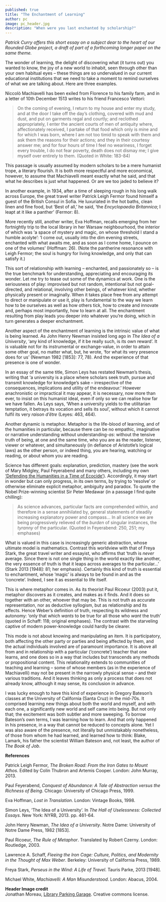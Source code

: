 ```yaml
---
published: true
title: "The Enchantment of Learning"
author: pc
image: pc_header.jpg
description: "When were you last enchanted by scholarship?"
---
```

_Patrick Curry offers this short essay on a subject dear to the heart of our Rounded Globe project, a draft of part of a forthcoming longer paper on the same theme._

The wonder of learning, the delight of discovering what (it turns out) you wanted to know, the joy of a new world to inhabit, seen through other than your own habitual eyes – these things are so undervalued in our current educational institutions that we need to take a moment to remind ourselves of what we are talking about. Here are three examples. 

Niccolò Machiavelli has been exiled from Florence to his family farm, and in a letter of 10th December 1513 writes to his friend Francesco Vettori:

>On the coming of evening, I return to my house and enter my study, and at the door I take off the day’s clothing, covered with mud and dust, and put on garments regal and courtly; and reclothed appropriately, I enter the ancient courts of men of antiquity where, affectionately received, I partake of that food which only is mine and for which I was born, where I am not too timid to speak with them and ask them the reasons for their actions; and they in their courtesy answer me; and for four hours of time I feel no weariness, I forget every trouble, I do not fear poverty, death does not dismay me; I give myself over entirely to them. (Quoted in White: 183-84)

This passage is usually assumed by modern scholars to be a mere humanist trope, a literary flourish. It is both more respectful and more economical, however, to assume that Machiavelli meant exactly what he said, and that what he describes is just what happened. Or are we too jaded to believe it? 

In another example, in 1934, after a time of sleeping rough in his long walk across Europe, the great travel writer Patrick Leigh Fermor found himself a guest of the British Consul in Sofia. He luxuriated in the hot baths, clean linen and fine food, but ‘Best of all,’ he said, ‘the *Encyclopaedia Britannica*; I leapt at it like a panther’ (Fermor: 8).

More recently still, another writer, Eva Hoffman, recalls emerging from her fortnightly trip to the local library in her Warsaw neighbourhood, the interior of which was ‘a space of mystery and magic, on whose threshold I stand a humble acolyte’: ‘I come out, usually into the dim evening streets, enchanted with what awaits me, and as soon as I come home, I pounce on one of the volumes’ (Hoffman: 26). (Note the pantherine resonance with Leigh Fermor; the soul is hungry for living knowledge, and only that can satisfy it.) 

This sort of relationship with learning – enchanted, and passionately so – is the true benchmark for understanding, appreciating and encouraging its wonder. Let me try to tease out some of the dynamics at work. One is the seriousness of play: improvised but not random, intentional but not goal-directed, and relational, involving other beings, of whatever kind, whether physically present or imaginally. When it takes place free from any attempt to direct or manipulate or use it, play is fundamental to the way we learn how to be ourselves as well as how others tick, how to create and innovate and, perhaps most importantly, how to learn at all. The enchantment resulting from play leads you deeper into whatever you’re doing, which in turn generates a deeper enchantment.

Another aspect of the enchantment of learning is the intrinsic value of what is being learned. As John Henry Newman insisted long ago in *The Idea of a University*, ‘any kind of knowledge, if it be really such, is its own reward’. It is valuable not for its instrumental or exchange-value, in order to attain some other goal, no matter what, but, he wrote, ‘for what its very presence does for us’ (Newman 1982 [1853]: 77, 78). And the experience of that presence is one of wonder.

In an essay of the same title, Simon Leys has restated Newman’s thesis, writing that ‘a university is a place where scholars seek truth, pursue and transmit knowledge for knowledge’s sake – irrespective of the consequences, implications and utility of the endeavour.’ However anachronistic or impractical it may appear, it is necessary, now more than ever, to insist on this humanist ideal, even if only so we can realise how far we have fallen. As Leys says, ‘When a university yields to the utilitarian temptation, it betrays its vocation and sells its soul’, without which it cannot fulfil its very *raison d’être* (Leyes: 463, 464).

Another dynamic is metaphor. Metaphor is the life-blood of learning, and of the humanities in particular, because there can be no empathic, imaginative or narrative understanding without understanding-*as*: without the tensive truth of being, at one and the same time, who you are as the reader, listener, viewer or whatever, and simultaneously (in defiance of Aristotle’s logical laws) as the other person, or indeed thing, you are hearing, watching or reading, or about whom you are reading. 

Science has different goals: explanation, prediction, mastery (see the work of Mary Midgley, Paul Feyerabend and many others, including my own [‘Defending the Humanities in a Time of Ecocide’](http://www.patrickcurry.co.uk/papers/Rio%20paper%20-%20Feb%202015.pdf)). Accordingly, it may start in wonder but can only progress, in its own terms, by trying to ‘resolve’ or otherwise eliminate explicit metaphor, ambiguity and paradox. To quote the Nobel Prize-winning scientist Sir Peter Medawar (in a passage I find quite chilling):

>As science advances, particular facts are comprehended within, and therefore in a sense annihilated by, general statements of steadily increasing explanatory power and compass... In all science we are being progressively relieved of the *burden* of singular instances, the *tyranny* of the particular. (Quoted in Feyerabend: 250, 251; my emphases)

What is valued in this case is increasingly generic abstraction, whose ultimate model is mathematics. Contrast this worldview with that of Freya Stark, the great travel writer and essayist, who affirms that ‘truth is *never* average. Since there is not one single thing in the world exactly like another, the very essence of truth is that it leaps across averages to the particular...’ (Stark 2013 [1948]: 81; her emphasis). Certainly this kind of truth is essential to enchantment, whose ‘magic’ is always to be found in and as the ‘concrete’. Indeed, I see it as essential to life itself. 

This is where metaphor comes in. As its theorist Paul Ricoeur (2003) put it, metaphor discovers as it creates, and makes as it finds. And it does so together with an other, whoever that may be. This is not truth as accurate representation, nor as deductive syllogism, but as relationship and its effects. Hence Weber’s definition of truth, respecting its wildness and autonomy: ‘only that which *wants* to be true for all those who *want* the truth’ (quoted in Schaff: 118; original emphases). The contrast with the starveling captive of modern power-knowledge could hardly be clearer.

This mode is not about knowing and manipulating an item. It is participatory, both affecting the other party or parties and being affected by them, and the actual individuals involved are of paramount importance. It is above all from and in relationship with a particular (‘concrete’) teacher that one learns, and one does so in a way that includes but transcends any methods or propositional content. This relationality extends to communities of teaching and learning – some of whose members (as in the experience of Machiavelli) may not be present in the narrowly physical sense – and their various traditions. And it leaves thinking as only a process that does not already know, although it may sense, its conclusion in advance.

I was lucky enough to have this kind of experience in Gregory Bateson’s classes at the University of California (Santa Cruz) in the mid-70s. It comprised learning new things about both the world and myself, and with each one, a significantly new world and self came into being. But not only that; the excitement was both subtler and more sweeping. To borrow Bateson’s own terms, I was learning how to learn. And that only happened in his presence, in a way that cannot be reduced to concepts alone. Yet I was also aware of the presence, not literally but unmistakably nonetheless, of those from whom he had learned, and learned how to think: Blake, Lamark, his father the scientist William Bateson and, not least, the author of *The Book of Job*.  

**References**

Patrick Leigh Fermor, *The Broken Road: From the Iron Gates to Mount Athos*. Edited by Colin Thubron and Artemis Cooper. London: John Murray, 2013. 

Paul Feyerabend, *Conquest of Abundance: A Tale of Abstraction versus the Richness of Being*. Chicago: University of Chicago Press, 1999.

Eva Hoffman, *Lost in Translation*. London: Vintage Books, 1998.

Simon Leys, ‘The Idea of a University’. In *The Hall of Uselessness: Collected Essays*. New York: NYRB, 2013. pp. 461-64.

John Henry Newman, *The Idea of a University*. Notre Dame: University of Notre Dame Press, 1982 [1853].

Paul Ricoeur, *The Rule of Metaphor*. Translated by Robert Czerny. London: Routledge, 2003.

Lawrence A. Schaff, *Fleeing the Iron Cage: Culture, Politics, and Modernity in the Thought of Max Weber*. Berkeley: University of California Press, 1989.

Freya Stark, *Perseus in the Wind: A Life of Travel*. Tauris Parke, 2013 [1948].

Michael White, *Machiavelli: A Man Misunderstood*. London: Abacus, 2004.

**Header Image credit**  
Jonathan Moreau, [Library Parking Garage]( https://www.flickr.com/photos/jonathan_moreau/418008212/in/photolist-CWph9-7KcuX5-htKCQU-iaXmwq-og9Gfe-5po767-oxqxgS-atKSRA-pYodea-2GF8BH-8mDKrW-8zpC5F-esVJcK-oB8WUj-rr6Jcg-9atdRu-9RHPho-osYPf-zXqL7-e4iKjV-eDEqQu-nsEixT-7rGhPa-4xZw6a-CWBUK-4o9oWQ-6uNxhc-f2kxUM-e4iKkM-bHXULX-eajtEZ-6sJh4a-dj5ZW5-r4nLvt-7Fiyvw-aMMsFM-dgcrcF-5wHRbb-8SbXz9-bX3cU7-e4iLA8-9hqyYJ-nhQVoT-bvssmw-8ZNd93-iNpH9k-9gPWs9-rSH7gp-e4iLBB-4SG6h3). Creative commons license.
